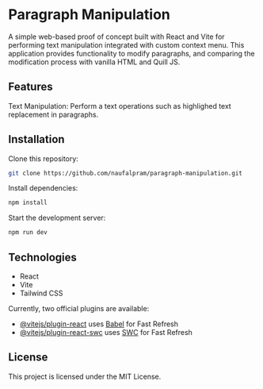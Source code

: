 # Paragraph Manipulation

A simple web-based proof of concept built with React and Vite for performing text manipulation integrated with custom context menu. This application provides functionality to modify paragraphs, and comparing the modification process with vanilla HTML and Quill JS.

## Features
Text Manipulation: Perform a text operations such as highlighed text replacement in paragraphs.

## Installation
Clone this repository:
```bash
git clone https://github.com/naufalpram/paragraph-manipulation.git
```
Install dependencies:
```bash
npm install
```
Start the development server:
```bash
npm run dev
```

## Technologies
- React
- Vite
- Tailwind CSS

Currently, two official plugins are available:

- [@vitejs/plugin-react](https://github.com/vitejs/vite-plugin-react/blob/main/packages/plugin-react/README.md) uses [Babel](https://babeljs.io/) for Fast Refresh
- [@vitejs/plugin-react-swc](https://github.com/vitejs/vite-plugin-react-swc) uses [SWC](https://swc.rs/) for Fast Refresh

## License
This project is licensed under the MIT License.
